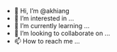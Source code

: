 - 👋 Hi, I’m @akhiang
- 👀 I’m interested in ...
- 🌱 I’m currently learning ...
- 💞️ I’m looking to collaborate on ...
- 📫 How to reach me ...

<!---
akhiang/akhiang is a ✨ special ✨ repository because its `README.md` (this file) appears on your GitHub profile.
You can click the Preview link to take a look at your changes.
--->
